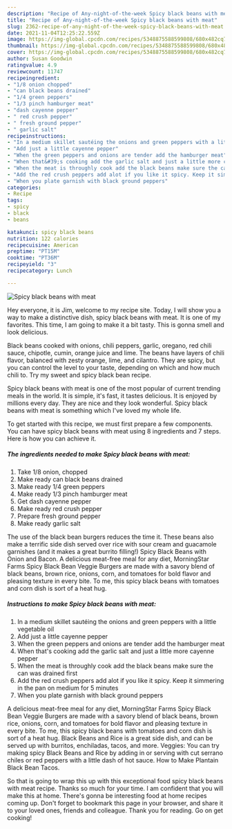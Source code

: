 ```yaml
---
description: "Recipe of Any-night-of-the-week Spicy black beans with meat"
title: "Recipe of Any-night-of-the-week Spicy black beans with meat"
slug: 2362-recipe-of-any-night-of-the-week-spicy-black-beans-with-meat
date: 2021-11-04T12:25:22.559Z
image: https://img-global.cpcdn.com/recipes/5348875588599808/680x482cq70/spicy-black-beans-with-meat-recipe-main-photo.jpg
thumbnail: https://img-global.cpcdn.com/recipes/5348875588599808/680x482cq70/spicy-black-beans-with-meat-recipe-main-photo.jpg
cover: https://img-global.cpcdn.com/recipes/5348875588599808/680x482cq70/spicy-black-beans-with-meat-recipe-main-photo.jpg
author: Susan Goodwin
ratingvalue: 4.9
reviewcount: 11747
recipeingredient:
- "1/8 onion chopped"
- "can black beans drained"
- "1/4 green peppers"
- "1/3 pinch hamburger meat"
- "dash cayenne pepper"
- " red crush pepper"
- " fresh ground pepper"
- " garlic salt"
recipeinstructions:
- "In a medium skillet sautéing the onions and green peppers with a little vegetable oil"
- "Add just a little cayenne pepper"
- "When the green peppers and onions are tender add the hamburger meat"
- "When that&#39;s cooking add the garlic salt and just a little more cayenne pepper"
- "When the meat is throughly cook add the black beans make sure the can was drained first"
- "Add the red crush peppers add alot if you like it spicy. Keep it simmering in the pan on medium for 5 minutes"
- "When you plate garnish with black ground peppers"
categories:
- Recipe
tags:
- spicy
- black
- beans

katakunci: spicy black beans 
nutrition: 122 calories
recipecuisine: American
preptime: "PT15M"
cooktime: "PT36M"
recipeyield: "3"
recipecategory: Lunch

---
```



![Spicy black beans with meat](https://img-global.cpcdn.com/recipes/5348875588599808/680x482cq70/spicy-black-beans-with-meat-recipe-main-photo.jpg)

Hey everyone, it is Jim, welcome to my recipe site. Today, I will show you a way to make a distinctive dish, spicy black beans with meat. It is one of my favorites. This time, I am going to make it a bit tasty. This is gonna smell and look delicious.

Black beans cooked with onions, chili peppers, garlic, oregano, red chili sauce, chipotle, cumin, orange juice and lime. The beans have layers of chili flavor, balanced with zesty orange, lime, and cilantro. They are spicy, but you can control the level to your taste, depending on which and how much chili to. Try my sweet and spicy black bean recipe.

Spicy black beans with meat is one of the most popular of current trending meals in the world. It is simple, it's fast, it tastes delicious. It is enjoyed by millions every day. They are nice and they look wonderful. Spicy black beans with meat is something which I've loved my whole life.


To get started with this recipe, we must first prepare a few components. You can have spicy black beans with meat using 8 ingredients and 7 steps. Here is how you can achieve it.

<!--inarticleads1-->

##### The ingredients needed to make Spicy black beans with meat:

1. Take 1/8 onion, chopped
1. Make ready can black beans drained
1. Make ready 1/4 green peppers
1. Make ready 1/3 pinch hamburger meat
1. Get dash cayenne pepper
1. Make ready  red crush pepper
1. Prepare  fresh ground pepper
1. Make ready  garlic salt


The use of the black bean burgers reduces the time it. These beans also make a terrific side dish served over rice with sour cream and guacamole garnishes (and it makes a great burrito filling!) Spicy Black Beans with Onion and Bacon. A delicious meat-free meal for any diet, MorningStar Farms Spicy Black Bean Veggie Burgers are made with a savory blend of black beans, brown rice, onions, corn, and tomatoes for bold flavor and pleasing texture in every bite. To me, this spicy black beans with tomatoes and corn dish is sort of a heat hug. 

<!--inarticleads2-->

##### Instructions to make Spicy black beans with meat:

1. In a medium skillet sautéing the onions and green peppers with a little vegetable oil
1. Add just a little cayenne pepper
1. When the green peppers and onions are tender add the hamburger meat
1. When that&#39;s cooking add the garlic salt and just a little more cayenne pepper
1. When the meat is throughly cook add the black beans make sure the can was drained first
1. Add the red crush peppers add alot if you like it spicy. Keep it simmering in the pan on medium for 5 minutes
1. When you plate garnish with black ground peppers


A delicious meat-free meal for any diet, MorningStar Farms Spicy Black Bean Veggie Burgers are made with a savory blend of black beans, brown rice, onions, corn, and tomatoes for bold flavor and pleasing texture in every bite. To me, this spicy black beans with tomatoes and corn dish is sort of a heat hug. Black Beans and Rice is a great side dish, and can be served up with burritos, enchiladas, tacos, and more. Veggies: You can try making spicy Black Beans and Rice by adding in or serving with cut serrano chiles or red peppers with a little dash of hot sauce. How to Make Plantain Black Bean Tacos. 

So that is going to wrap this up with this exceptional food spicy black beans with meat recipe. Thanks so much for your time. I am confident that you will make this at home. There's gonna be interesting food at home recipes coming up. Don't forget to bookmark this page in your browser, and share it to your loved ones, friends and colleague. Thank you for reading. Go on get cooking!
